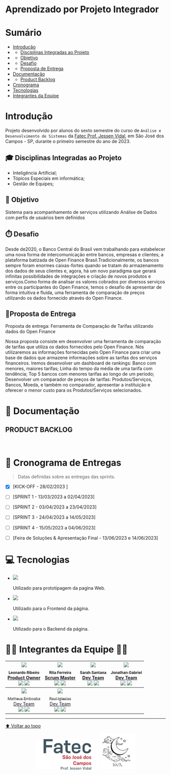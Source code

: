 # Aprendizado por Projeto Integrador

# Sumário <br id="topo">
- [Introdução](#introducao)
- - [Disciplinas Integradas ao Projeto](#disciplinas)
- - [Objetivo](#objetivo)
- - [Desafio](#desafio)
- - [Proposta de Entrega](#proposta)
- [Documentação](#documentacao)
- - [Product Backlog](#backlog)
- [Cronograma](#cronograma)
- [Tecnologias](#tecnologias)
- [Integrantes da Equipe](#integrantes)
# Introdução <a name="introducao"></a>

Projeto desenvolvido por alunos do sexto semestre do curso de `Análise e Desenvolvimento de Sistemas` da <a href="https://fatecsjc-prd.azurewebsites.net/">Fatec Prof. Jessen Vidal</a>, em São José dos Campos - SP, durante o primeiro semestre do ano de 2023.
## 🎓 Disciplinas Integradas ao Projeto <a name="disciplinas"></a>
- Inteligência Artificial;
- Tópicos Especiais em informática;
- Gestão de Equipes;


## 🎯 Objetivo <a name="objetivo"></a>
Sistema para acompanhamento de serviços utilizando Análise de Dados com perfis de usuários bem definidos

## ⏱️ Desafio <a name="desafio"></a>
Desde de2020, o Banco Central do Brasil vem trabalhando para estabelecer  uma nova forma de intercomunicação entre bancos, empresas e clientes; a plataforma batizada de Open Finance Brasil.Tradicionalmente,   os   bancos   sempre   foram   enormes   caixas-fortes   quando   se   tratam   do armazenamento dos dados de  seus clientes e, agora, há um novo paradigma que  gerará infinitas possibilidades de integrações e criação de novos produtos e serviços.Como forma de analisar os valores cobrados por diversos serviços entre os participantes do Open Finance, temos o desafio de apresentar de forma intuitiva e fluida, uma ferramenta de comparação de preços utilizando os dados fornecido através do Open Finance.

## 📌Proposta de Entrega <a name="proposta"></a>
Proposta de entrega: Ferramenta de Comparação de Tarifas utilizando dados do Open Finance

<p>Nossa proposta consiste em desenvolver uma ferramenta de comparação de tarifas que utiliza os dados fornecidos pelo Open Finance. Nós utilizaremos as informações fornecidas pelo Open Finance para criar uma base de dados que armazene informações sobre as tarifas dos serviços financeiros. Iremos desenvolver um dashboard de rankings: Banco com menores, maiores tarifas; Linha do tempo da média de uma tarifa com tendência; Top 5 bancos com menores tarifas ao longo de um período; Desenvolver um comparador de preços de tarifas: Produtos/Serviços, Bancos, Moeda, e também no comparador, apresentar a instituição e oferecer o menor custo para os Produtos/Serviços selecionados.
</p>

# 📂 Documentação <a name="documentacao"></a>

## PRODUCT BACKLOG <a name="backlog"></a>



<br>

# 📅 Cronograma de Entregas <a name="cronograma"></a>

> Datas definidas sobre as entregas das sprints.

- [X] [KICK-OFF - 28/02/2023 ]

- [ ] [SPRINT 1 - 13/03/2023 a 02/04/2023]

- [ ] [SPRINT 2 - 03/04/2023 a 23/04/2023]

- [ ] [SPRINT 3 - 24/04/2023 a 14/05/2023]

- [ ] [SPRINT 4 - 15/05/2023 a 04/06/2023]

- [ ] [Feira de Soluções & Apresentação Final - 13/06/2023 e 14/06/2023]

# 💻 Tecnologias <a name="tecnologias"></a>

- [![](https://img.shields.io/badge/%20-Figma-F24E1E?style=for-the-badge&logo=figma&logoColor=white)](https://www.figma.com/)

    Utilizado para prototipagem da pagina Web.
    
- [![](https://img.shields.io/badge/Vue.js-35495E?style=for-the-badge&logo=vuedotjs&logoColor=4FC08D)](https://vuejs.org/)
    
    Utilizado para o Frontend da página.
    
- [![](https://img.shields.io/badge/%20-Java-F7DF1E?style=for-the-badge&logo=java&logoColor=black)](https://www.java.com/pt-BR/)

    Utilizado para o Backend da página.
    
    
# 👩‍💻 Integrantes da Equipe 👨‍💻 <a name="integrantes"></a>

[<img src="https://avatars.githubusercontent.com/u/68746678?v=4" width=115><br><sub> Leonardo Ribeiro <a href="https://github.com/Leo0256"></a><br><a href="https://www.linkedin.com/in/leonardo-gustavo-ribeiro-ba23831b6">Product Owner</a><br></sub>](https://github.com/Leo0256) [![](https://img.shields.io/badge/%20-GitHub-black?style=flat&logo=github&logoColor=white&labelColor=black)](https://github.com/Leo0256 "Product Owner") [![](https://img.shields.io/badge/%20-LinkedIn-0e76a8?style=flat&logo=linkedin&logoColor=white&labelColor=0e76a8)](https://www.linkedin.com/in/leonardo-gustavo-ribeiro-ba23831b6 "LinkedIn") | [<img src="https://avatars.githubusercontent.com/u/73767256?v=4" width=115><br><sub> Rita Ferreira <br><a href="https://www.linkedin.com/in/rita-ferreira-894ba1200">Scrum Master</a><br></sub>](https://github.com/ferreirarita) [![](https://img.shields.io/badge/%20-GitHub-black?style=flat&logo=github&logoColor=white&labelColor=black)](https://github.com/ferreirarita "Scrum Master") [![](https://img.shields.io/badge/%20-LinkedIn-0e76a8?style=flat&logo=linkedin&logoColor=white&labelColor=0e76a8)](https://www.linkedin.com/in/rita-ferreira-894ba1200 "LinkedIn") | [<img src="https://avatars.githubusercontent.com/u/72801105?v=4" width=115><br><sub> Sarah Santana <br><a href="https://www.linkedin.com/in/sarah-santana-843394200">Dev Team</a> <br></sub>](https://github.com/Sarah781) [![](https://img.shields.io/badge/%20-GitHub-black?style=flat&logo=github&logoColor=white&labelColor=black)](https://github.com/Sarah781 "Dev Team") [![](https://img.shields.io/badge/%20-LinkedIn-0e76a8?style=flat&logo=linkedin&logoColor=white&labelColor=0e76a8)](https://www.linkedin.com/in/sarah-santana-843394200 "LinkedIn") | [<img src="https://avatars.githubusercontent.com/u/70578728?v=4" width=115 ><br><sub> Jonathan Gabriel<br><a href="https://www.linkedin.com/in/jonathan-gabriel-">Dev Team</a><br> </sub>](https://github.com/Jonathan-Assis) [![](https://img.shields.io/badge/%20-GitHub-black?style=flat&logo=github&logoColor=white&labelColor=black)](https://github.com/Jonathan-Assis "Dev Team") [![](https://img.shields.io/badge/%20-LinkedIn-0e76a8?style=flat&logo=linkedin&logoColor=white&labelColor=0e76a8)](https://www.linkedin.com/in/jonathan-gabriel- "LinkedIn") | 
| :---: | :---: | :---: | :---: | 
[<img src="https://avatars.githubusercontent.com/u/70578084?v=4" width=115><br><sub> Matheus Emboaba <br><a href="https://www.linkedin.com/in/matheus-emboaba-a21970236">Dev Team</a><br></sub>](https://github.com/MatheusEmboabaTeteu) [![](https://img.shields.io/badge/%20-GitHub-black?style=flat&logo=github&logoColor=white&labelColor=black)](https://github.com/MatheusEmboabaTeteu "Dev Team") [![](https://img.shields.io/badge/%20-LinkedIn-0e76a8?style=flat&logo=linkedin&logoColor=white&labelColor=0e76a8)](https://www.linkedin.com/in/matheus-emboaba-a21970236 "LinkedIn") | [<img src="https://avatars.githubusercontent.com/u/51235779?v=4" width=115><br><sub> Raul Iglesias <br><a href="https://linkedin.com/in/raul-iglesias-8010201a1">Dev Team</a><br></sub>](https://github.com/RaulIglesias) [![](https://img.shields.io/badge/%20-GitHub-black?style=flat&logo=github&logoColor=white&labelColor=black)](https://github.com/RaulIglesias "Dev Team") [![](https://img.shields.io/badge/%20-LinkedIn-0e76a8?style=flat&logo=linkedin&logoColor=white&labelColor=0e76a8)](https://linkedin.com/in/raul-iglesias-8010201a1 "LinkedIn") |


<hr>

[⬆ Voltar ao topo](#topo)
<div align=center>
    <img src='Referências/Imagens/FatecSJCLogo.png' width=200px alt="Logotipo da Fatec Professor Jessen Vidal">
    <img src='Referências/Imagens/NoxLogo.png' width=110px alt="Logotipo da equipe nóx">
<div>
